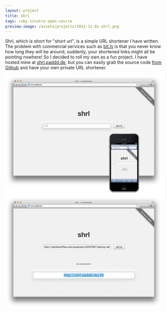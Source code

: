 ```yaml
---
layout: project
title: Shrl
tags: ruby sinatra open-source
preview-image: /assets/projects/2012-11-01-shrl.png
---
```


Shrl, which is short for "short url", is a simple URL shortener I have written.
The problem with commercial services such as [bit.ly](http://bit.ly) is that you
never know how long they will be around; suddenly, your shortened links might all
be pointing nowhere! So I decided to roll my own as a fun project. I have hosted
mine at [shrl.paddd.de](http://shrl.paddd.de), but you can easily grab the source
code [from Github](http://github.com/padde/shrl) and have your own private URL
shortener. 

![Screenshot](/assets/projects/2012-11-01-shrl.png)
![Screenshot](/assets/projects/2012-11-01-shrl-action.png)
